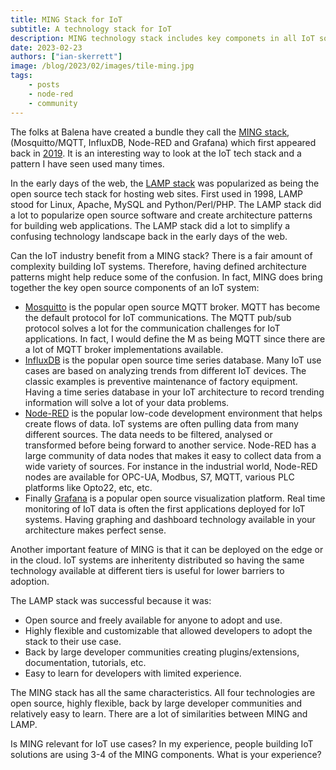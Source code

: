 ```yaml
---
title: MING Stack for IoT
subtitle: A technology stack for IoT
description: MING technology stack includes key componets in all IoT solutions M - Mosquitto/MQTT, I-InfluxDB, N-Node-RED, G-Granfana
date: 2023-02-23
authors: ["ian-skerrett"]
image: /blog/2023/02/images/tile-ming.jpg
tags:
    - posts 
    - node-red
    - community
---
```


The folks at Balena have created a bundle they call the [MING stack](https://hub.balena.io/organizations/marc6/apps/MING), (Mosquitto/MQTT, InfluxDB, Node-RED and Grafana) which first appeared back in [2019](https://forums.balena.io/t/ming-an-iot-sensor-stack-mosquitto-influxdb-nodered-grafana/36540). It is an interesting way to look at the IoT tech stack and a pattern I have seen used many times. 

<!--more-->

In the early days of the web, the [LAMP stack](https://en.wikipedia.org/wiki/LAMP_(software_bundle)) was popularized as being the open source tech stack for hosting web sites. First used in 1998, LAMP stood for Linux, Apache, MySQL and Python/Perl/PHP. The LAMP stack did a lot to popularize open source software and create architecture patterns for building web applications. The LAMP stack did a lot to simplify a confusing technology landscape back in the early days of the web.

Can the IoT industry benefit from a MING stack? There is a fair amount of complexity building IoT systems. Therefore, having defined architecture patterns might help reduce some of the confusion. In fact, MING does bring together the key open source components of an IoT system:

* [Mosquitto](https://mosquitto.org/) is the popular open source MQTT broker. MQTT has become the default protocol for IoT communications. The MQTT pub/sub protocol solves a lot for the communication challenges for IoT applications. In fact, I would define the M as being MQTT since there are a lot of MQTT broker implementations available.
* [InfluxDB](https://www.influxdata.com/) is the popular open source time series database. Many IoT use cases are based on analyzing trends from different IoT devices. The classic examples is preventive maintenance of factory equipment. Having a time series database in your IoT architecture to record trending information will solve a lot of your data problems.
* [Node-RED](/node-red/) is the popular low-code development environment that helps create flows of data. IoT systems are often pulling data from many different sources. The data needs to be filtered, analysed or transformed before being forward to another service. Node-RED has a large community of data nodes that makes it easy to collect data from a wide variety of sources. For instance in the industrial world, Node-RED nodes are available for OPC-UA, Modbus, S7, MQTT, various PLC platforms like Opto22, etc, etc.
* Finally [Grafana](https://grafana.com/) is a popular open source visualization platform. Real time monitoring of IoT data is often the first applications deployed for IoT systems. Having graphing and dashboard technology available in your architecture makes perfect sense. 

Another important feature of MING is that it can be deployed on the edge or in the cloud. IoT systems are inheritenty distributed so having the same technology available at different tiers is useful for lower barriers to adoption.

The LAMP stack was successful because it was:
* Open source and freely available for anyone to adopt and use.
* Highly flexible and customizable that allowed developers to adopt the stack to their use case.
* Back by large developer communities creating plugins/extensions, documentation, tutorials, etc.
* Easy to learn for developers with limited experience.

The MING stack has all the same characteristics. All four technologies are open source, highly flexible, back by large developer communities and relatively easy to learn. There are a lot of similarities between MING and LAMP.


Is MING relevant for IoT use cases? In my experience, people building IoT solutions are using 3-4 of the MING components. What is your experience?
